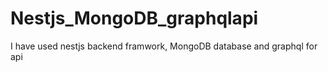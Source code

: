 # Nestjs_MongoDB_graphqlapi
I have used nestjs backend framwork, MongoDB database and graphql for api
